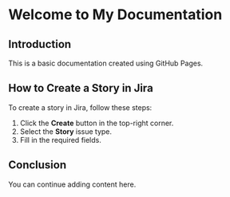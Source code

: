 # Welcome to My Documentation

## Introduction
This is a basic documentation created using GitHub Pages. 

## How to Create a Story in Jira
To create a story in Jira, follow these steps:
1. Click the **Create** button in the top-right corner.
2. Select the **Story** issue type.
3. Fill in the required fields.

## Conclusion
You can continue adding content here.

